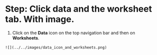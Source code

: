 # Step: Click data and the worksheet tab. With image.

1.   Click on the **Data** icon on the top navigation bar and then on **Worksheets**. 

    ![](../../images/data_icon_and_worksheets.png)



